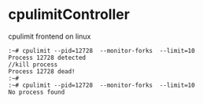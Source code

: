 # cpulimitController
cpulimit frontend on linux



```
:~# cpulimit --pid=12728  --monitor-forks  --limit=10
Process 12728 detected
//kill process
Process 12728 dead!
:~# 
:~# cpulimit --pid=12728  --monitor-forks  --limit=10
No process found

```

